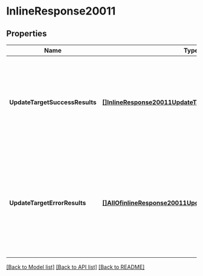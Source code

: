 # InlineResponse20011

## Properties
Name | Type | Description | Notes
------------ | ------------- | ------------- | -------------
**UpdateTargetSuccessResults** | [**[]InlineResponse20011UpdateTargetSuccessResults**](inline_response_200_11_updateTargetSuccessResults.md) | Lists the successfully updated negative targets. Note that negative targets in the response are correlated to negative targets in the request using the &#x60;targetRequestIndex&#x60; field. For example, if &#x60;targetRequestIndex&#x60; is set to &#x60;2&#x60;, the values correlate to the third negative target object in the request. | [optional] [default to null]
**UpdateTargetErrorResults** | [**[]AllOfinlineResponse20011UpdateTargetErrorResultsItems**](.md) | Lists errors that occured during negative target update. Note that errors are correlated to negative target update requests by the &#x60;negativeTargetRequestIndex&#x60; field. This field corresponds to the order of the negative target in the request. For example, if &#x60;negativeTargetRequestIndex&#x60; is set to &#x60;2&#x60;, the values correlate to the third negative target object in the request. | [optional] [default to null]

[[Back to Model list]](../README.md#documentation-for-models) [[Back to API list]](../README.md#documentation-for-api-endpoints) [[Back to README]](../README.md)

